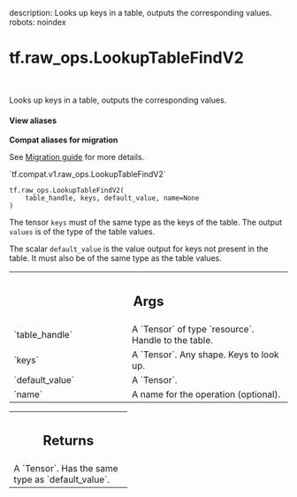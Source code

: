 description: Looks up keys in a table, outputs the corresponding values.
robots: noindex

# tf.raw_ops.LookupTableFindV2

<!-- Insert buttons and diff -->

<table class="tfo-notebook-buttons tfo-api nocontent" align="left">

</table>



Looks up keys in a table, outputs the corresponding values.


<section class="expandable">
  <h4 class="showalways">View aliases</h4>
  <p>
<b>Compat aliases for migration</b>
<p>See
<a href="https://www.tensorflow.org/guide/migrate">Migration guide</a> for
more details.</p>
<p>`tf.compat.v1.raw_ops.LookupTableFindV2`</p>
</p>
</section>

<pre class="devsite-click-to-copy prettyprint lang-py tfo-signature-link">
<code>tf.raw_ops.LookupTableFindV2(
    table_handle, keys, default_value, name=None
)
</code></pre>



<!-- Placeholder for "Used in" -->

The tensor `keys` must of the same type as the keys of the table.
The output `values` is of the type of the table values.

The scalar `default_value` is the value output for keys not present in the
table. It must also be of the same type as the table values.

<!-- Tabular view -->
 <table class="responsive fixed orange">
<colgroup><col width="214px"><col></colgroup>
<tr><th colspan="2"><h2 class="add-link">Args</h2></th></tr>

<tr>
<td>
`table_handle`<a id="table_handle"></a>
</td>
<td>
A `Tensor` of type `resource`. Handle to the table.
</td>
</tr><tr>
<td>
`keys`<a id="keys"></a>
</td>
<td>
A `Tensor`. Any shape.  Keys to look up.
</td>
</tr><tr>
<td>
`default_value`<a id="default_value"></a>
</td>
<td>
A `Tensor`.
</td>
</tr><tr>
<td>
`name`<a id="name"></a>
</td>
<td>
A name for the operation (optional).
</td>
</tr>
</table>



<!-- Tabular view -->
 <table class="responsive fixed orange">
<colgroup><col width="214px"><col></colgroup>
<tr><th colspan="2"><h2 class="add-link">Returns</h2></th></tr>
<tr class="alt">
<td colspan="2">
A `Tensor`. Has the same type as `default_value`.
</td>
</tr>

</table>

